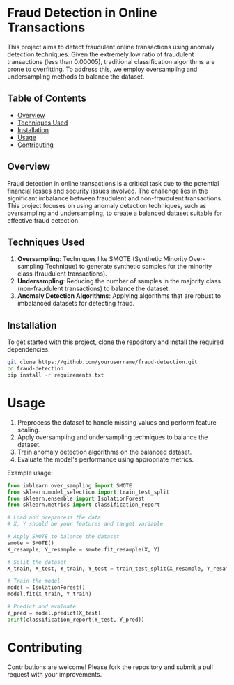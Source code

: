 # Fraud Detection in Online Transactions

This project aims to detect fraudulent online transactions using anomaly detection techniques. Given the extremely low ratio of fraudulent transactions (less than 0.00005), traditional classification algorithms are prone to overfitting. To address this, we employ oversampling and undersampling methods to balance the dataset.

## Table of Contents

- [Overview](#overview)
- [Techniques Used](#techniques-used)
- [Installation](#installation)
- [Usage](#usage)
- [Contributing](#contributing)

## Overview

Fraud detection in online transactions is a critical task due to the potential financial losses and security issues involved. The challenge lies in the significant imbalance between fraudulent and non-fraudulent transactions. This project focuses on using anomaly detection techniques, such as oversampling and undersampling, to create a balanced dataset suitable for effective fraud detection.

## Techniques Used

1. **Oversampling**: Techniques like SMOTE (Synthetic Minority Over-sampling Technique) to generate synthetic samples for the minority class (fraudulent transactions).
2. **Undersampling**: Reducing the number of samples in the majority class (non-fraudulent transactions) to balance the dataset.
3. **Anomaly Detection Algorithms**: Applying algorithms that are robust to imbalanced datasets for detecting fraud.

## Installation

To get started with this project, clone the repository and install the required dependencies.

```bash
git clone https://github.com/yourusername/fraud-detection.git
cd fraud-detection
pip install -r requirements.txt
```
# Usage
1. Preprocess the dataset to handle missing values and perform feature scaling.
2. Apply oversampling and undersampling techniques to balance the dataset.
3. Train anomaly detection algorithms on the balanced dataset.
4. Evaluate the model's performance using appropriate metrics.
   
Example usage:
```python
from imblearn.over_sampling import SMOTE
from sklearn.model_selection import train_test_split
from sklearn.ensemble import IsolationForest
from sklearn.metrics import classification_report

# Load and preprocess the data
# X, Y should be your features and target variable

# Apply SMOTE to balance the dataset
smote = SMOTE()
X_resample, Y_resample = smote.fit_resample(X, Y)

# Split the dataset
X_train, X_test, Y_train, Y_test = train_test_split(X_resample, Y_resample, test_size=0.2, random_state=42)

# Train the model
model = IsolationForest()
model.fit(X_train, Y_train)

# Predict and evaluate
Y_pred = model.predict(X_test)
print(classification_report(Y_test, Y_pred))
```
# Contributing
Contributions are welcome! Please fork the repository and submit a pull request with your improvements.
